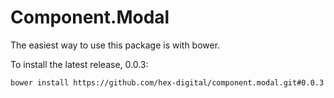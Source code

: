# Component.Modal

The easiest way to use this package is with bower.

To install the latest release, 0.0.3:

    bower install https://github.com/hex-digital/component.modal.git#0.0.3
